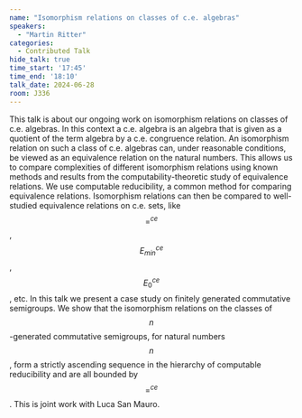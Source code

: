 ```yaml
---
name: "Isomorphism relations on classes of c.e. algebras"
speakers:
  - "Martin Ritter"
categories:
  - Contributed Talk
hide_talk: true
time_start: '17:45'
time_end: '18:10'
talk_date: 2024-06-28
room: J336
---
```









This talk is about our ongoing work on isomorphism relations on classes of c.e. algebras. In this context a c.e. algebra is an algebra that is given as a quotient of the term algebra by a c.e. congruence relation. An isomorphism relation on such a class of c.e. algebras can, under reasonable conditions, be viewed as an equivalence relation on the natural numbers. This allows us to compare complexities of different isomorphism relations using known methods and results from the computability-theoretic study of equivalence relations. We use computable reducibility, a common method for comparing equivalence relations. Isomorphism relations can then be compared to well-studied equivalence relations on c.e. sets, like  $$=^{ce}$$, $$E^{ce}_{min}$$, $$E^{ce}_0$$, etc. In this talk we present a case study on finitely generated commutative semigroups. We show that the isomorphism relations on the classes of $$n$$-generated commutative semigroups, for natural numbers $$n$$, form a strictly ascending sequence in the hierarchy of computable reducibility and are all bounded by $$=^{ce}$$. This is joint work with Luca San Mauro.

















